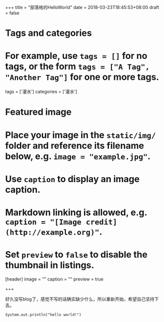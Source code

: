 +++
title = "部落格的HelloWorld"
date = 2018-03-23T18:45:53+08:00
draft = false

# Tags and categories
# For example, use `tags = []` for no tags, or the form `tags = ["A Tag", "Another Tag"]` for one or more tags.
tags = ['灌水']
categories = ['灌水']

# Featured image
# Place your image in the `static/img/` folder and reference its filename below, e.g. `image = "example.jpg"`.
# Use `caption` to display an image caption.
#   Markdown linking is allowed, e.g. `caption = "[Image credit](http://example.org)"`.
# Set `preview` to `false` to disable the thumbnail in listings.
[header]
image = ""
caption = ""
preview = true

+++

好久没写blog了，感觉不写的话确实缺少什么，所以重新开始，希望自己坚持下去。
```
System.out.println("hello world!")
```
